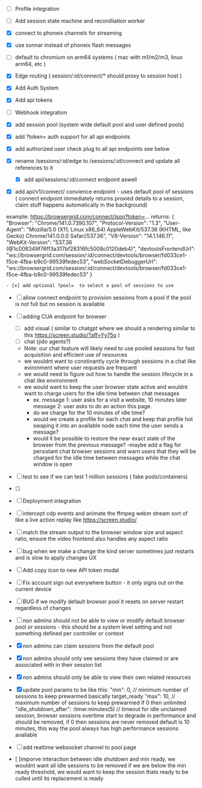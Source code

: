 - [ ] Profile integration
- [ ] Add session state machine and reconilliation worker
- [x] connect to phoneix channels for streaming
- [x] use sonnar instead of phoneix flash messages
- [ ] default to chromium on arm64 systems ( mac with m1/m2/m3, linux arm64, etc )
- [x] Edge routing ( session/:id/connect/* should proxy to session host )
- [x] Add Auth System 
- [x] Add api tokens

- [ ] Webhook integration


- [x] add session pool (system wide default pool and user defined pools)

- [x] add ?token= auth support for all api endpoints
- [x] add authorized user check plug to all api endpoints see below
- [x] rename /sessions/:id/edge to /sessions/:id/connect and update all references to it
    - [x] add api/sessions/:id/connect endpoint aswell 

- [x] add api/v1/connect/ convience endpoint - uses default pool of sessions ( connect endpoint immediately returns proxied details to a session, claim stuff happens automatically in the background) 

example: https://browsergrid.com/connect/json?token=... 
returns: 
{
  "Browser": "Chrome/141.0.7390.107",
  "Protocol-Version": "1.3",
  "User-Agent": "Mozilla/5.0 (X11; Linux x86_64) AppleWebKit/537.36 (KHTML, like Gecko) Chrome/141.0.0.0 Safari/537.36",
  "V8-Version": "14.1.146.11",
  "WebKit-Version": "537.36 (@1c008349f76ff3a317bf28316fc5008c0120deb4)",
  "devtoolsFrontendUrl": "ws://browsergrid.com/session/:id/connect/devtools/browser/fd033ce1-f5ce-4fba-b9c0-99539fedec53",
  "webSocketDebuggerUrl": "ws://browsergrid.com/session/:id/connect/devtools/browser/fd033ce1-f5ce-4fba-b9c0-99539fedec53"
}

    - [x] add optional ?pool=  to select a pool of sessions to use
-  [ ] allow connect endpoint to provision sessions from a pool if the pool is not full but no session is available
- [ ] adding CUA endpoint for browser
    - [ ] add visual ( similar to chatgpt where we should a  rendering  similar to this https://screen.studio/?aff=Yy75o )
    - [ ] chat  (jido agents?)
    - Note: our chat feature will likely need to use pooled sessions for fast acquisition and efficient use of resources
    - we wouldnt want to constinantly cycle through sessions in a chat like evironment where user requests are frequent
    - we would need to figure out how to handle the session lifecycle in a chat like environment
    - we would want to keep the user browser state active and wouldnt want to charge users for the idle time between chat messages
      - ex. message 1: user asks for a visit a website, 10 minutes later message 2: user asks to do an action this page. 
      - do we charge for the 10 minutes of idle time?
      - would we create a profile for each chat and keep that profile hot swaping it into an available node each time the user sends a message?
      - would it be possible to restore the near exact state of the browser from the previous message?
      -maybe add a flag for persistant chat browser sessions and warn users that they will be charged for the idle time between messages while the chat window is open
- [ ] test to see if we can test 1 million sessions ( fake pods/containers) 
- [ ] 
- [ ] Deployment integration
- [ ] intercept cdp events and animate the ffmpeg webm stream sort of like a live action replay like https://screen.studio/
- [ ] match the stream output to the browser window size and aspect ratio, ensure the video frontend also handles any aspect ratio


- [ ] bug when we make a change the kind server sometimes just restarts and is slow to apply changes
UX
- [ ] Add copy icon to new API token modal
- [ ] Fix account sign out everywhere button - it only signs out on the current device

- [ ] BUG if we modify default browser pool it resets on server restart regardless of changes
- [ ] non admins should not be able to view or modify default browser pool or sessions - this should be a system level setting and not something defined per controller or context
- [x] non admins can claim sessions from the default pool
- [x] non admins should only see sessions they have claimed or are associated with in their session list
- [x] non admins should only be able to view their own related resources


- [x] update pool params to be like this:
  "min": 0, // minimum number of sessions to keep prewarmed basically target_ready 
  "max": 10, // maximum number of sessions to keep prewarmed if 0 then unlimited
  "idle_shutdown_after": :timer.minutes(5) // timeout for idle unclaimed session, browser sessions overtime start to degrade in performance and should be removed, if 0 then sessions are never removed default is 10 minutes, this way the pool always has high performance sessions available

- [ ] add realtime websocket channel to pool page
- [ ]imporve interaction between idle shutdown and min ready, we wouldnt want all idle sessions to be removed if we are below the min ready threshold, we would want to keep the session thats ready to be culled until its replacement is ready